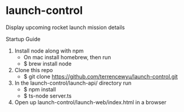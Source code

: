 # launch-control
Display upcoming rocket launch mission details

Startup Guide
1. Install node along with npm
    - On mac install homebrew, then run
    - $ brew install node
2. Clone this repo
    - $ git clone https://github.com/terrencewyu/launch-control.git
3. In the launch-control/launch-api/ directory run
    - $ npm install
    - $ ts-node server.ts
5. Open up launch-control/launch-web/index.html in a browser